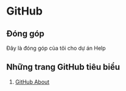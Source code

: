 # GitHub

## Đóng góp

Đây là đóng góp của tôi cho dự án Help

## Những trang GitHub tiêu biểu

1. [GitHub About](https://github.com/about/)
